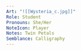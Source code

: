 ```yaml
---
Art: "![[Wysteria_c.jpg]]"
Role: Student
Pronouns: She/Her
NoteIcon: Player
Notes: Twin Petals
Semblance: Calligraphy
---
```

